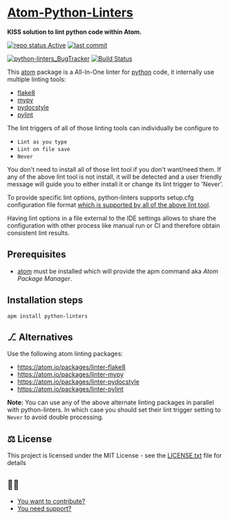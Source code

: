 [Atom-Python-Linters](https://atom.io/packages/python-linters)
===================

**KISS solution to lint python code within Atom.**

[![repo status Active](https://www.repostatus.org/badges/latest/active.svg "repo status Active")](https://www.repostatus.org/#active)
[![last commit](https://img.shields.io/github/last-commit/elarivie/atom-python-linters)](https://github.com/elarivie/atom-python-linters/commits/master)

[![python-linters_BugTracker](https://img.shields.io/github/issues/elarivie/atom-python-linters.svg)][python-linters_BugTracker]
[![Build Status](https://travis-ci.org/elarivie/atom-python-linters.svg?branch=master)](https://travis-ci.org/elarivie/atom-python-linters)

This [atom][atom homepage] package is a All-In-One linter for [python][python homepage] code, it internally use multiple linting tools:

- [flake8][flake8 homepage]
- [mypy][mypy homepage]
- [pydocstyle][pydocstyle homepage]
- [pylint][pylint homepage]

The lint triggers of all of those linting tools can individually be configure to
* `Lint as you type`
* `Lint on file save`
* `Never`

You don't need to install all of those lint tool if you don't want/need them.  If any of the above lint tool is not install, it will be detected and a user friendly message will guide you to either install it or change its lint trigger to 'Never'.

To provide specific lint options, python-linters supports setup.cfg configuration file format <a href="http://renesd.blogspot.com/2017/02/setupcfg-solution-to-python-config-file.html">which is supported by all of the above lint tool</a>.

Having lint options in a file external to the IDE settings allows to share the configuration with other process like manual run or CI and therefore obtain consistent lint results.

## Prerequisites

- [atom](https://atom.io/) must be installed which will provide the apm command aka *Atom Package Manager*.

## Installation steps

	apm install python-linters

## ⎇ Alternatives

Use the following atom linting packages:
- https://atom.io/packages/linter-flake8
- https://atom.io/packages/linter-mypy
- https://atom.io/packages/linter-pydocstyle
- https://atom.io/packages/linter-pylint

**Note:** You can use any of the above alternate linting packages in parallel with python-linters.
In which case you should set their lint trigger setting to `Never` to avoid double processing.

## ⚖️ License

This project is licensed under the MIT License - see the [LICENSE.txt](LICENSE.txt) file for details

## 👩👨
* [You want to contribute?](CONTRIBUTING.md)
* [You need support?](SUPPORT.md)

[atom homepage]: https://atom.io/
[python homepage]: https://www.python.org
[flake8 homepage]: http://flake8.pycqa.org/
[mypy homepage]: http://www.mypy-lang.org/
[pydocstyle homepage]: https://pypi.org/project/pydocstyle/
[pylint homepage]: https://www.pylint.org/

[python-linters_BugTracker]: https://github.com/elarivie/atom-python-linters/issues
